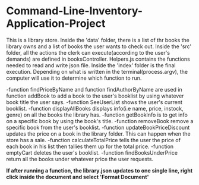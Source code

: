 # Command-Line-Inventory-Application-Project
This is a library store. Inside the 'data' folder, there is a list of thr books the library owns and a list of books the user wants to check out. 
Inside the 'src' folder, all the actions the clerk can execute(according to the user's demands) are defined in booksController. Helpers.js contains the functions needed to read and write json file. 
Inside the 'index' folder is the final execution. Depending on what is written in the terminal(process.argv), the computer will use it to determine which function to run. 



-function findPriceByName and function findAuthorByName are used in function addBook to add a book to the user's booklist by using whatever book title the user says. 
-function SeeUserList shows the user's current booklist.
-function displayAllBooks displays info(i.e name, price, instock, genre) on all the books the library has. 
-function getBookInfo is to get info on a specific book by using the book's title.
-function removeBook remove a specific book from the user's booklist.
-function updateBookPriceDiscount updates the price on a book in the library folder. This can happen when the store has a sale.
-function calculateTotalPrice tells the user the price of each book in his list then tallies them up for the total price. 
-function emptyCart deletes the user's booklist.
-function findBooksUnderPrice return all the books under whatever price the user requests. 

**If after running a function, the library.json updates to one single line, right click inside the document and select 'Format Document'**